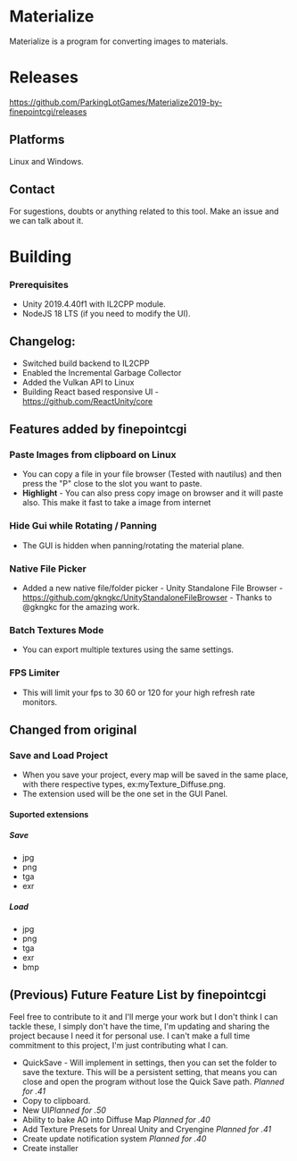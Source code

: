 # Materialize
Materialize is a program for converting images to materials.

# Releases
https://github.com/ParkingLotGames/Materialize2019-by-finepointcgi/releases

## Platforms
Linux and Windows.

## Contact
For sugestions, doubts or anything related to this tool.
Make an issue and we can talk about it.

# Building
### Prerequisites
- Unity 2019.4.40f1 with IL2CPP module.
- NodeJS 18 LTS (if you need to modify the UI).

## Changelog:
- Switched build backend to IL2CPP
- Enabled the Incremental Garbage Collector 
- Added the Vulkan API to Linux
- Building React based responsive UI - https://github.com/ReactUnity/core


## Features added by finepointcgi
### Paste Images from clipboard on Linux
- You can copy a file in your file browser (Tested with nautilus) and then press  the "P" close to the slot you want to paste.
- **Highlight** - You can also press copy image on browser and it will paste also. This make it fast to take a image from internet
### Hide Gui while Rotating / Panning
- The GUI is hidden when panning/rotating the material plane.
### Native File Picker
- Added a new native file/folder picker - Unity Standalone File Browser - https://github.com/gkngkc/UnityStandaloneFileBrowser - Thanks to @gkngkc for the amazing work.

 ### Batch Textures Mode
 - You can export multiple textures using the same settings.
 
 ### FPS Limiter
 - This will limit your fps to 30 60 or 120 for your high refresh rate monitors.
 
 ## Changed from original
 
### Save and Load Project
- When you save your project, every map will be saved in the same place, with there respective types, ex:myTexture_Diffuse.png.
- The extension used will be the one set in the GUI Panel.

#### Suported extensions
##### Save
- jpg
- png
- tga
- exr

##### Load
- jpg
- png
- tga
- exr
- bmp

## (Previous) Future Feature List by finepointcgi
Feel free to contribute to it and I'll merge your work but I don't think I can tackle these, I simply don't have the time, I'm updating and sharing the project because I need it for personal use. I can't make a full time commitment to this project, I'm just contributing what I can.
- QuickSave - Will implement in settings, then you can set the folder to save the texture. This will be a persistent setting, that means you can close and open the program without lose the Quick Save path. *Planned for .41*
- Copy to clipboard.
- New UI*Planned for .50*
- Ability to bake AO into Diffuse Map *Planned for .40*
- Add Texture Presets for Unreal Unity and Cryengine *Planned for .41*
- Create update notification system *Planned for .40*
- Create installer
